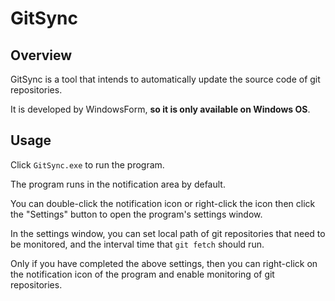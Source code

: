 # GitSync

## Overview

​GitSync is a tool that intends to automatically update the source code of git repositories.

It is developed by WindowsForm, **so it is only available on Windows OS**.

## Usage

Click `GitSync.exe` to run the program.

The program runs in the notification area by default.

You can double-click the notification icon or right-click the icon then click the "Settings" button to open the program's settings window.

In the settings window, you can set local path of git repositories that need to be monitored, and the interval time that `git fetch` should run.

Only if you have completed the above settings, then you can right-click on the notification icon of the program and enable monitoring of git repositories.
